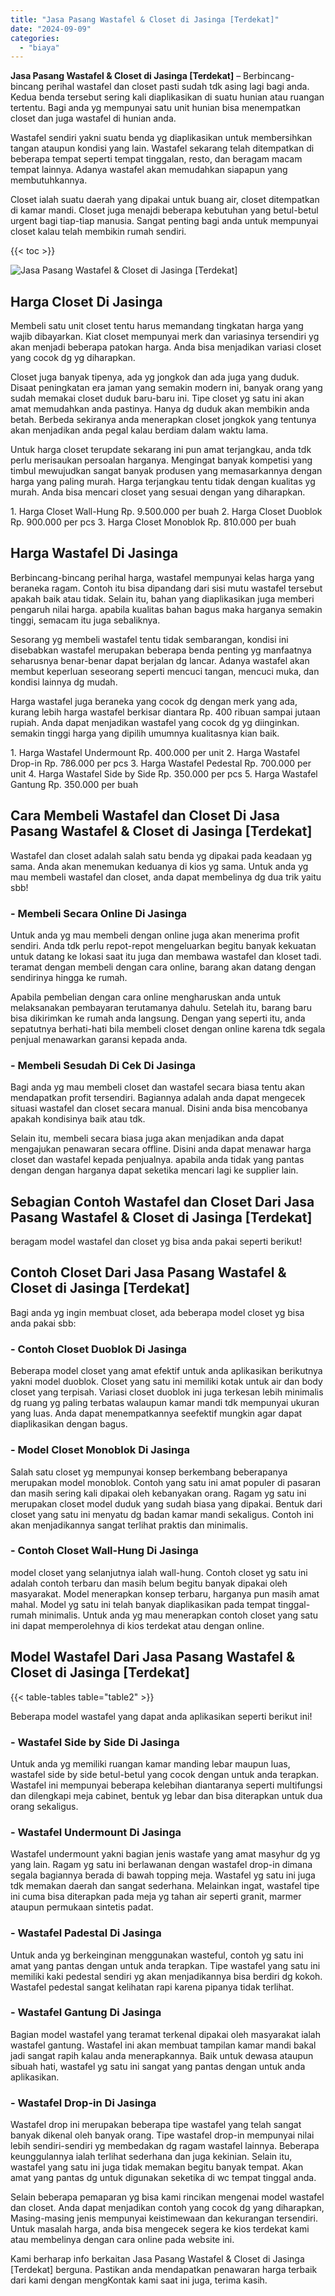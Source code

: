 ```yaml
---
title: "Jasa Pasang Wastafel & Closet di Jasinga [Terdekat]"
date: "2024-09-09"
categories: 
  - "biaya"
---
```


**Jasa Pasang Wastafel & Closet di Jasinga \[Terdekat\]** – Berbincang-bincang perihal wastafel dan closet pasti sudah tdk asing lagi bagi anda. Kedua benda tersebut sering kali diaplikasikan di suatu hunian atau ruangan tertentu. Bagi anda yg mempunyai satu unit hunian bisa menempatkan closet dan juga wastafel di hunian anda.

Wastafel sendiri yakni suatu benda yg diaplikasikan untuk membersihkan tangan ataupun kondisi yang lain. Wastafel sekarang telah ditempatkan di beberapa tempat seperti tempat tinggalan, resto, dan beragam macam tempat lainnya. Adanya wastafel akan memudahkan siapapun yang membutuhkannya.

Closet ialah suatu daerah yang dipakai untuk buang air, closet ditempatkan di kamar mandi. Closet juga menajdi beberapa kebutuhan yang betul-betul urgent bagi tiap-tiap manusia. Sangat penting bagi anda untuk mempunyai closet kalau telah membikin rumah sendiri.

{{< toc >}}

![Jasa Pasang Wastafel & Closet di Jasinga [Terdekat]](/images/wastafel-closet-murah43.png)

## Harga Closet Di Jasinga

Membeli satu unit closet tentu harus memandang tingkatan harga yang wajib dibayarkan. Kiat closet mempunyai merk dan variasinya tersendiri yg akan menjadi beberapa patokan harga. Anda bisa menjadikan variasi closet yang cocok dg yg diharapkan.

Closet juga banyak tipenya, ada yg jongkok dan ada juga yang duduk. Disaat peningkatan era jaman yang semakin modern ini, banyak orang yang sudah memakai closet duduk baru-baru ini. Tipe closet yg satu ini akan amat memudahkan anda pastinya. Hanya dg duduk akan membikin anda betah. Berbeda sekiranya anda menerapkan closet jongkok yang tentunya akan menjadikan anda pegal kalau berdiam dalam waktu lama.

Untuk harga closet terupdate sekarang ini pun amat terjangkau, anda tdk perlu merisaukan persoalan harganya. Mengingat banyak kompetisi yang timbul mewujudkan sangat banyak produsen yang memasarkannya dengan harga yang paling murah. Harga terjangkau tentu tidak dengan kualitas yg murah. Anda bisa mencari closet yang sesuai dengan yang diharapkan.

1\. Harga Closet Wall-Hung Rp. 9.500.000 per buah 2. Harga Closet Duoblok Rp. 900.000 per pcs 3. Harga Closet Monoblok Rp. 810.000 per buah

## Harga Wastafel Di Jasinga

Berbincang-bincang perihal harga, wastafel mempunyai kelas harga yang beraneka ragam. Contoh itu bisa dipandang dari sisi mutu wastafel tersebut apakah baik atau tidak. Selain itu, bahan yang diaplikasikan juga memberi pengaruh nilai harga. apabila kualitas bahan bagus maka harganya semakin tinggi, semacam itu juga sebaliknya.

Sesorang yg membeli wastafel tentu tidak sembarangan, kondisi ini disebabkan wastafel merupakan beberapa benda penting yg manfaatnya seharusnya benar-benar dapat berjalan dg lancar. Adanya wastafel akan membut keperluan seseorang seperti mencuci tangan, mencuci muka, dan kondisi lainnya dg mudah.

Harga wastafel juga beraneka yang cocok dg dengan merk yang ada, kurang lebih harga wastafel berkisar diantara Rp. 400 ribuan sampai jutaan rupiah. Anda dapat menjadikan wastafel yang cocok dg yg diinginkan. semakin tinggi harga yang dipilih umumnya kualitasnya kian baik.

1\. Harga Wastafel Undermount Rp. 400.000 per unit 2. Harga Wastafel Drop-in Rp. 786.000 per pcs 3. Harga Wastafel Pedestal Rp. 700.000 per unit 4. Harga Wastafel Side by Side Rp. 350.000 per pcs 5. Harga Wastafel Gantung Rp. 350.000 per buah

## Cara Membeli Wastafel dan Closet Di Jasa Pasang Wastafel & Closet di Jasinga \[Terdekat\]

Wastafel dan closet adalah salah satu benda yg dipakai pada keadaan yg sama. Anda akan menemukan keduanya di kios yg sama. Untuk anda yg mau membeli wastafel dan closet, anda dapat membelinya dg dua trik yaitu sbb!

### \- Membeli Secara Online Di Jasinga

Untuk anda yg mau membeli dengan online juga akan menerima profit sendiri. Anda tdk perlu repot-repot mengeluarkan begitu banyak kekuatan untuk datang ke lokasi saat itu juga dan membawa wastafel dan kloset tadi. teramat dengan membeli dengan cara online, barang akan datang dengan sendirinya hingga ke rumah.

Apabila pembelian dengan cara online mengharuskan anda untuk melaksanakan pembayaran terutamanya dahulu. Setelah itu, barang baru bisa dikirimkan ke rumah anda langsung. Dengan yang seperti itu, anda sepatutnya berhati-hati bila membeli closet dengan online karena tdk segala penjual menawarkan garansi kepada anda.

### \- Membeli Sesudah Di Cek Di Jasinga

Bagi anda yg mau membeli closet dan wastafel secara biasa tentu akan mendapatkan profit tersendiri. Bagiannya adalah anda dapat mengecek situasi wastafel dan closet secara manual. Disini anda bisa mencobanya apakah kondisinya baik atau tdk.

Selain itu, membeli secara biasa juga akan menjadikan anda dapat mengajukan penawaran secara offline. Disini anda dapat menawar harga closet dan wastafel kepada penjualnya. apabila anda tidak yang pantas dengan dengan harganya dapat seketika mencari lagi ke supplier lain.

## Sebagian Contoh Wastafel dan Closet Dari Jasa Pasang Wastafel & Closet di Jasinga \[Terdekat\]

beragam model wastafel dan closet yg bisa anda pakai seperti berikut!

## Contoh Closet Dari Jasa Pasang Wastafel & Closet di Jasinga \[Terdekat\]

Bagi anda yg ingin membuat closet, ada beberapa model closet yg bisa anda pakai sbb:

### \- Contoh Closet Duoblok Di Jasinga

Beberapa model closet yang amat efektif untuk anda aplikasikan berikutnya yakni model duoblok. Closet yang satu ini memiliki kotak untuk air dan body closet yang terpisah. Variasi closet duoblok ini juga terkesan lebih minimalis dg ruang yg paling terbatas walaupun kamar mandi tdk mempunyai ukuran yang luas. Anda dapat menempatkannya seefektif mungkin agar dapat diaplikasikan dengan bagus.

### \- Model Closet Monoblok Di Jasinga

Salah satu closet yg mempunyai konsep berkembang beberapanya merupakan model monoblok. Contoh yang satu ini amat populer di pasaran dan masih sering kali dipakai oleh kebanyakan orang. Ragam yg satu ini merupakan closet model duduk yang sudah biasa yang dipakai. Bentuk dari closet yang satu ini menyatu dg badan kamar mandi sekaligus. Contoh ini akan menjadikannya sangat terlihat praktis dan minimalis.

### \- Contoh Closet Wall-Hung Di Jasinga

model closet yang selanjutnya ialah wall-hung. Contoh closet yg satu ini adalah contoh terbaru dan masih belum begitu banyak dipakai oleh masyarakat. Model menerapkan konsep terbaru, harganya pun masih amat mahal. Model yg satu ini telah banyak diaplikasikan pada tempat tinggal-rumah minimalis. Untuk anda yg mau menerapkan contoh closet yang satu ini dapat memperolehnya di kios terdekat atau dengan online.

## Model Wastafel Dari Jasa Pasang Wastafel & Closet di Jasinga \[Terdekat\]

{{< table-tables table="table2" >}}

Beberapa model wastafel yang dapat anda aplikasikan seperti berikut ini!

### \- Wastafel Side by Side Di Jasinga

Untuk anda yg memiliki ruangan kamar manding lebar maupun luas, wastafel side by side betul-betul yang cocok dengan untuk anda terapkan. Wastafel ini mempunyai beberapa kelebihan diantaranya seperti multifungsi dan dilengkapi meja cabinet, bentuk yg lebar dan bisa diterapkan untuk dua orang sekaligus.

### \- Wastafel Undermount Di Jasinga

Wastafel undermount yakni bagian jenis wastafe yang amat masyhur dg yg yang lain. Ragam yg satu ini berlawanan dengan wastafel drop-in dimana segala bagiannya berada di bawah topping meja. Wastafel yg satu ini juga tdk memakan daerah dan sangat sederhana. Melainkan ingat, wastafel tipe ini cuma bisa diterapkan pada meja yg tahan air seperti granit, marmer ataupun permukaan sintetis padat.

### \- Wastafel Padestal Di Jasinga

Untuk anda yg berkeinginan menggunakan wasteful, contoh yg satu ini amat yang pantas dengan untuk anda terapkan. Tipe wastafel yang satu ini memiliki kaki pedestal sendiri yg akan menjadikannya bisa berdiri dg kokoh. Wastafel pedestal sangat kelihatan rapi karena pipanya tidak terlihat.

### \- Wastafel Gantung Di Jasinga

Bagian model wastafel yang teramat terkenal dipakai oleh masyarakat ialah wastafel gantung. Wastafel ini akan membuat tampilan kamar mandi bakal jadi sangat rapih kalau anda menerapkannya. Baik untuk dewasa ataupun sibuah hati, wastafel yg satu ini sangat yang pantas dengan untuk anda aplikasikan.

### \- Wastafel Drop-in Di Jasinga

Wastafel drop ini merupakan beberapa tipe wastafel yang telah sangat banyak dikenal oleh banyak orang. Tipe wastafel drop-in mempunyai nilai lebih sendiri-sendiri yg membedakan dg ragam wastafel lainnya. Beberapa keunggulannya ialah terlihat sederhana dan juga kekinian. Selain itu, wastafel yang satu ini juga tidak memakan begitu banyak tempat. Akan amat yang pantas dg untuk digunakan seketika di wc tempat tinggal anda.

Selain beberapa pemaparan yg bisa kami rincikan mengenai model wastafel dan closet. Anda dapat menjadikan contoh yang cocok dg yang diharapkan, Masing-masing jenis mempunyai keistimewaan dan kekurangan tersendiri. Untuk masalah harga, anda bisa mengecek segera ke kios terdekat kami atau membelinya dengan cara online pada website ini.

Kami berharap info berkaitan Jasa Pasang Wastafel & Closet di Jasinga \[Terdekat\] berguna. Pastikan anda mendapatkan penawaran harga terbaik dari kami dengan mengKontak kami saat ini juga, terima kasih.
